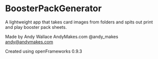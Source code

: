 ﻿# BoosterPackGenerator
A lightweight app that takes card images from folders and spits out print and play booster pack sheets.

Made by Andy Wallace
AndyMakes.com
@andy_makes
andy@andymakes.com

Created using openFrameworks 0.9.3
